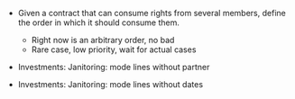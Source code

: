- Given a contract that can consume rights from several members, define the
  order in which it should consume them.
    - Right now is an arbitrary order, no bad
    - Rare case, low priority, wait for actual cases

- Investments: Janitoring: mode lines without partner
- Investments: Janitoring: mode lines without dates



